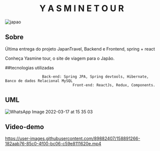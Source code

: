 
<h1 align="center"> Y A S M I N E  T O U R </h1>

![ japao ](https://user-images.githubusercontent.com/89882407/160252943-2fb54422-5be0-4393-9fd7-a4df2e6557e0.svg)


## Sobre
Última entrega do projeto JapanTravel, Backend e Frontend, spring + react

Conheça Yasmine tour, o site de viagem para o Japão.


##tecnologias utilizadas

                     Back-end: Spring JPA, Spring devtools, Hibernate, Banco de dados Relacional MySQL
                                   Front-end: ReactJs, Redux, Components.


## UML
![WhatsApp Image 2022-03-17 at 15 35 03](https://user-images.githubusercontent.com/89882407/158889367-10b710fd-1846-4ab3-91b5-a92610a695a7.jpeg)


## Video-demo


https://user-images.githubusercontent.com/89882407/158891266-182aab76-85c0-4f00-bc06-c59e8111620e.mp4

